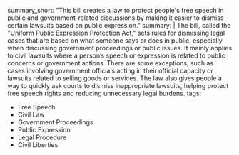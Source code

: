 summary_short: "This bill creates a law to protect people's free speech in public and government-related discussions by making it easier to dismiss certain lawsuits based on public expression."
summary: |
  The bill, called the "Uniform Public Expression Protection Act," sets rules for dismissing legal cases that are based on what someone says or does in public, especially when discussing government proceedings or public issues. It mainly applies to civil lawsuits where a person’s speech or expression is related to public concerns or government actions. There are some exceptions, such as cases involving government officials acting in their official capacity or lawsuits related to selling goods or services. The law also gives people a way to quickly ask courts to dismiss inappropriate lawsuits, helping protect free speech rights and reducing unnecessary legal burdens.
tags:
  - Free Speech
  - Civil Law
  - Government Proceedings
  - Public Expression
  - Legal Procedure
  - Civil Liberties
